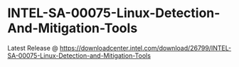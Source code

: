 # INTEL-SA-00075-Linux-Detection-And-Mitigation-Tools

Latest Release @ https://downloadcenter.intel.com/download/26799/INTEL-SA-00075-Linux-Detection-and-Mitigation-Tools
